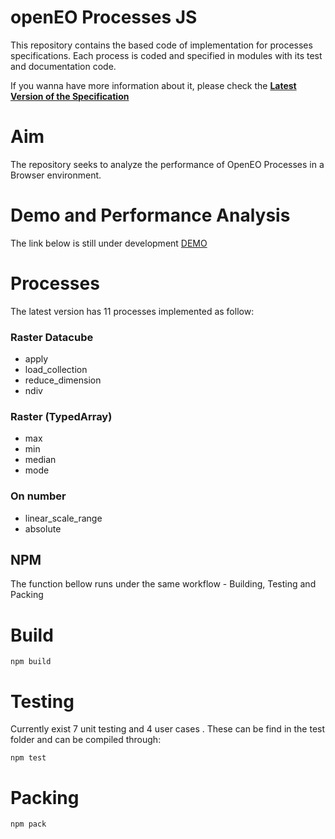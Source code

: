 # openEO Processes JS

This repository contains the based code of implementation for processes specifications. Each process is coded and specified in modules with its test and documentation code.

If you wanna have more information about it, please check the **[Latest Version of the Specification](https://processes.openeo.org)**

# Aim

The repository seeks to analyze the performance of OpenEO Processes in a Browser environment.

# Demo and Performance Analysis 

The link below is still under development
[DEMO](https://joaherrerama.github.io/OpenEO-processes-js/)

# Processes

The latest version has 11 processes implemented as follow:

### Raster Datacube
* apply
* load_collection
* reduce_dimension
* ndiv

### Raster (TypedArray)
* max
* min
* median
* mode

### On number
* linear_scale_range
* absolute

## NPM 

The function bellow runs under the same workflow - Building, Testing and Packing

# Build 

```
npm build
```

# Testing 

Currently exist 7 unit testing and 4 user cases . These can be find in the test folder and can be compiled through:

```
npm test
```

# Packing 

```
npm pack
```
